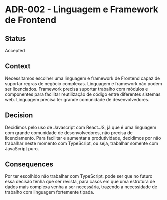 # ADR-002 - Linguagem e Framework de Frontend

## Status
Accepted

## Context
Necessitamos escolher uma linguagem e framework de Frontend capaz de suportar regras de negócio complexas. Linguagem e framework não podem ser licenciados. Framework precisa suportar trabalho com módulos e componentes para facilitar reutilização de código entre diferentes sistemas web. Linguagem precisa ter grande comunidade de desenvolvedores.

## Decision
Decidimos pelo uso de Javascript com React.JS, já que é uma linguagem com grande comunidade de desenvolvedores, não precisa de licenciamento. Para facilitar e aumentar a produtividade, decidimos por não trabalhar neste momento com TypeScript, ou seja, trabalhar somente com JavaScript puro.

## Consequences
Por ter escolhido não trabalhar com TypeScript, pode ser que no futuro essa decisão tenha que ser revista, para casos em que uma estrutura de dados mais complexa venha a ser necessária, trazendo a necessidade de trabalho com linguagem fortemente tipada.